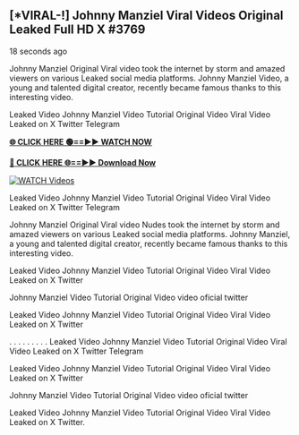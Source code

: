 ## [*VIRAL-!] Johnny Manziel Viral Videos Original Leaked Full HD X #3769

18 seconds ago

Johnny Manziel Original Viral video took the internet by storm and amazed viewers on various Leaked social media platforms. Johnny Manziel Video, a young and talented digital creator, recently became famous thanks to this interesting video.

Leaked Video Johnny Manziel Video Tutorial Original Video Viral Video Leaked on X Twitter Telegram

**[🌐 CLICK HERE 🟢==►► WATCH NOW](https://russelviper69.blogspot.com/p/valo-video.html)**

**[🔴 CLICK HERE 🌐==►► Download Now](https://russelviper69.blogspot.com/p/valo-video.html)**

[![WATCH Videos](https://i.imgur.com/dJHk4Zq.gif)](https://russelviper69.blogspot.com/p/valo-video.html)

Leaked Video Johnny Manziel Video Tutorial Original Video Viral Video Leaked on X Twitter Telegram

Johnny Manziel Original Viral video Nudes took the internet by storm and amazed viewers on various Leaked social media platforms. Johnny Manziel, a young and talented digital creator, recently became famous thanks to this interesting video.

Leaked Video Johnny Manziel Video Tutorial Original Video Viral Video Leaked on X Twitter

Johnny Manziel Video Tutorial Original Video video oficial twitter

Leaked Video Johnny Manziel Video Tutorial Original Video Viral Video Leaked on X Twitter

. . . . . . . . . Leaked Video Johnny Manziel Video Tutorial Original Video Viral Video Leaked on X Twitter Telegram

Leaked Video Johnny Manziel Video Tutorial Original Video Viral Video Leaked on X Twitter

Johnny Manziel Video Tutorial Original Video video oficial twitter

Leaked Video Johnny Manziel Video Tutorial Original Video Viral Video Leaked on X Twitter.
